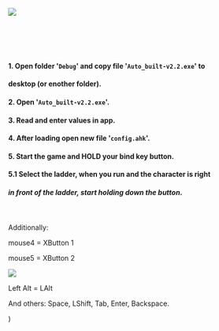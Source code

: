 ![](https://github.com/Stas-inside/Auto_built/blob/main/kis1-1.png)

#  

#### 1. Open folder '`Debug`' and copy file '`Auto_built-v2.2.exe`' to 
####    desktop (or enother folder).
#### 2. Open '`Auto_built-v2.2.exe`'.
#### 3. Read and enter values in app.
#### 4. After loading open new file '`config.ahk`'.
#### 5. Start the game and HOLD your bind key button.
#### 5.1  Select the ladder, when you run and the character is right
##### in front of the ladder, start holding down the button.
 
 
Additionally:
 
 
mouse4 = XButton 1
 
 
mouse5 = XButton 2

![](https://github.com/Stas-inside/Auto_built/blob/main/Capture.PNG)

Left Alt = LAlt

And others:
Space, LShift, Tab, Enter, Backspace.

)
